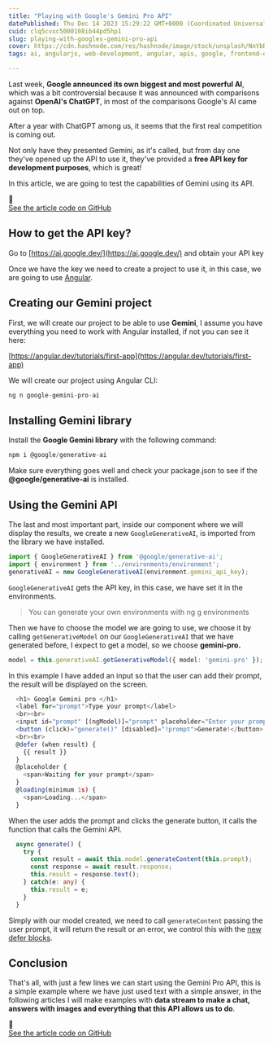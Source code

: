 ```yaml
---
title: "Playing with Google's Gemini Pro API"
datePublished: Thu Dec 14 2023 15:29:22 GMT+0000 (Coordinated Universal Time)
cuid: clq5cvxc5000108ib44pd5hp1
slug: playing-with-googles-gemini-pro-api
cover: https://cdn.hashnode.com/res/hashnode/image/stock/unsplash/NnYbRvZUi9A/upload/af5524f180b07054d6597f2f7398c75a.jpeg
tags: ai, angularjs, web-development, angular, apis, google, frontend-development, ai-tools, chatgpt, promptengineering, gemini

---
```


Last week, **Google announced its own biggest and most powerful AI**, which was a bit controversial because it was announced with comparisons against **OpenAI's ChatGPT**, in most of the comparisons Google's AI came out on top.

After a year with ChatGPT among us, it seems that the first real competition is coming out.

Not only have they presented Gemini, as it's called, but from day one they've opened up the API to use it, they've provided a **free API key for development purposes**, which is great!

In this article, we are going to test the capabilities of Gemini using its API.

<div data-node-type="callout">
<div data-node-type="callout-emoji">🚀</div>
<div data-node-type="callout-text"><a target="_blank" rel="noopener noreferrer nofollow" href="https://github.com/rubenperegrina/google-gemini-pro-ai" style="pointer-events: none">See the article code on GitHub</a></div>
</div>

## How to get the API key?

Go to [https://ai.google.dev/](https://ai.google.dev/) and obtain your API key

Once we have the key we need to create a project to use it, in this case, we are going to use [Angular](https://rubenperegrina.com/whats-new-in-angular-17).

## Creating our Gemini project

First, we will create our project to be able to use **Gemini**, I assume you have everything you need to work with Angular installed, if not you can see it here:

[https://angular.dev/tutorials/first-app](https://angular.dev/tutorials/first-app)

We will create our project using Angular CLI:

```typescript
ng n google-gemini-pro-ai
```

## Installing Gemini library

Install the **Google Gemini library** with the following command:

```typescript
npm i @google/generative-ai
```

Make sure everything goes well and check your package.json to see if the **@google/generative-ai** is installed.

## Using the Gemini API

The last and most important part, inside our component where we will display the results, we create a new `GoogleGenerativeAI`, is imported from the library we have installed.

```typescript
import { GoogleGenerativeAI } from '@google/generative-ai';
import { environment } from '../environments/environment';
generativeAI = new GoogleGenerativeAI(environment.gemini_api_key);
```

`GoogleGenerativeAI` gets the API key, in this case, we have set it in the environments.

> You can generate your own environments with ng g environments

Then we have to choose the model we are going to use, we choose it by calling `getGenerativeModel` on our `GoogleGenerativeAI` that we have generated before, I expect to get a model, so we choose **gemini-pro.**

```typescript
model = this.generativeAI.getGenerativeModel({ model: 'gemini-pro' });
```

In this example I have added an input so that the user can add their prompt, the result will be displayed on the screen.

```typescript
  <h1> Google Gemini pro </h1>
  <label for="prompt">Type your prompt</label>
  <br><br>
  <input id="prompt" [(ngModel)]="prompt" placeholder="Enter your prompt here" />
  <button (click)="generate()" [disabled]="!prompt">Generate!</button>
  <br><br>
  @defer (when result) {
    {{ result }}
  }
  @placeholder {
    <span>Waiting for your prompt</span>
  }
  @loading(minimum 1s) {
    <span>Loading...</span>
  }
```

When the user adds the prompt and clicks the generate button, it calls the function that calls the Gemini API.

```typescript
  async generate() {
    try {
      const result = await this.model.generateContent(this.prompt);
      const response = await result.response;
      this.result = response.text();
    } catch(e: any) {
      this.result = e;
    }
  }
```

Simply with our model created, we need to call `generateContent` passing the user prompt, it will return the result or an error, we control this with the [new defer blocks](https://rubenperegrina.com/how-does-angulars-new-control-flow-work).

## Conclusion

That's all, with just a few lines we can start using the Gemini Pro API, this is a simple example where we have just used text with a simple answer, in the following articles I will make examples with **data stream to make a chat, answers with images and everything that this API allows us to do**.

<div data-node-type="callout">
<div data-node-type="callout-emoji">🚀</div>
<div data-node-type="callout-text"><a target="_blank" rel="noopener noreferrer nofollow" href="https://github.com/rubenperegrina/google-gemini-pro-ai" style="pointer-events: none">See the article code on GitHub</a></div>
</div>